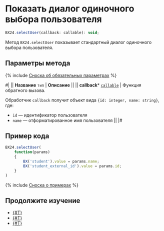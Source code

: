 # Показать диалог одиночного выбора пользователя

```js
BX24.selectUser(callback: callable): void;
```

Метод `BX24.selectUser` показывает стандартный диалог одиночного выбора пользователя.

## Параметры метода

{% include [Сноска об обязательных параметрах](../../../_includes/required.md) %}

#|
|| **Название**
`тип` | **Описание** ||
|| **callback***
[`callable`](../../data-types.md) | Функция обратного вызова.

Обработчик `callback` получит объект вида `{id: integer, name: string}`, где: 
- `id` — идентификатор пользователя
- `name` — отформатированное имя пользователя ||
|#

## Пример кода

```js
BX24.selectUser(
    function(params)
    {
        BX('student').value = params.name;
        BX('student_external_id').value = params.id;
    }
)
```

{% include [Сноска о примерах](../../../_includes/examples.md) %}

## Продолжите изучение

- [{#T}](./bx24-select-users.md)
- [{#T}](./bx24-select-access.md)
- [{#T}](./bx24-select-crm.md)